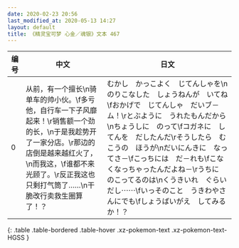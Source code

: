 ```yaml
---
date: 2020-02-23 20:56
last_modified_at: 2020-05-13 14:27
layout: default
title: 《精灵宝可梦 心金／魂银》文本 467
---
```

| 编号 | 中文 | 日文 |
| ---- | ---- | ---- |
| 0 | 从前，有一个擅长\n骑单车的帅小伙。\f多亏他，自行车一下子风靡起来！\r销售额一个劲的长，\n于是我趁势开了一家分店。\r那边的店倒是越来越红火了，\n而我这，\f谁都不来光顾了。\r反正我这也只剩打气筒了……\n干脆改行卖救生圈算了！？ | むかし　かっこよく　じてんしゃを\nのりこなした　しょうねんが　いてね\fおかげで　じてんしゃ　だいブ－ム！\rとぶように　うれたもんだから\nちょうしに　のって\fコガネに　してんを　だしたんだ\rそうしたら　むこうの　ほうが\nだいにんきに　なってさ－\fこっちには　だ－れも\fこなくなっちゃったんだよね－\rうちに　のこってるのは\nくうきいれ　ぐらいだし⋯⋯\fいっそのこと　うきわやさんにでも\fしょうばいがえ　してみるか！？ |
{: .table .table-bordered .table-hover .xz-pokemon-text .xz-pokemon-text-HGSS }